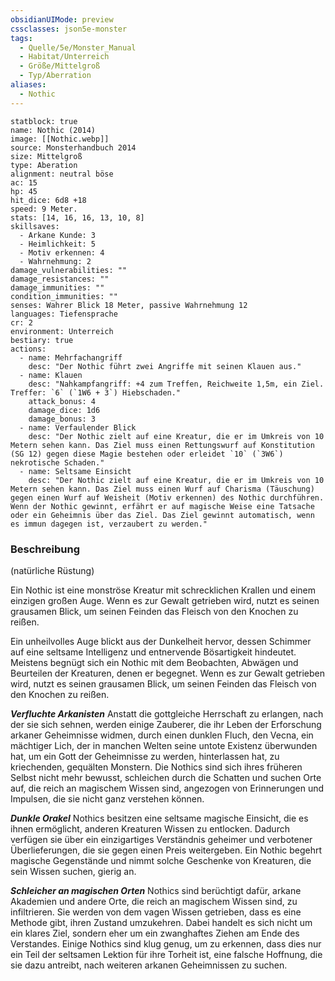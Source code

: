 ```yaml
---
obsidianUIMode: preview
cssclasses: json5e-monster
tags:
  - Quelle/5e/Monster_Manual
  - Habitat/Unterreich
  - Größe/Mittelgroß
  - Typ/Aberration
aliases: 
  - Nothic
---
```

```statblock
statblock: true
name: Nothic (2014)
image: [[Nothic.webp]]
source: Monsterhandbuch 2014
size: Mittelgroß
type: Aberation
alignment: neutral böse
ac: 15
hp: 45
hit_dice: 6d8 +18
speed: 9 Meter.
stats: [14, 16, 16, 13, 10, 8]
skillsaves:
  - Arkane Kunde: 3
  - Heimlichkeit: 5
  - Motiv erkennen: 4
  - Wahrnehmung: 2
damage_vulnerabilities: ""
damage_resistances: ""
damage_immunities: ""
condition_immunities: ""
senses: Wahrer Blick 18 Meter, passive Wahrnehmung 12
languages: Tiefensprache
cr: 2
environment: Unterreich
bestiary: true
actions:
  - name: Mehrfachangriff
    desc: "Der Nothic führt zwei Angriffe mit seinen Klauen aus."
  - name: Klauen
    desc: "Nahkampfangriff: +4 zum Treffen, Reichweite 1,5m, ein Ziel. Treffer: `6` (`1W6 + 3`) Hiebschaden."
    attack_bonus: 4
    damage_dice: 1d6
    damage_bonus: 3
  - name: Verfaulender Blick
    desc: "Der Nothic zielt auf eine Kreatur, die er im Umkreis von 10 Metern sehen kann. Das Ziel muss einen Rettungswurf auf Konstitution (SG 12) gegen diese Magie bestehen oder erleidet `10` (`3W6`) nekrotische Schaden."
  - name: Seltsame Einsicht
    desc: "Der Nothic zielt auf eine Kreatur, die er im Umkreis von 10 Metern sehen kann. Das Ziel muss einen Wurf auf Charisma (Täuschung) gegen einen Wurf auf Weisheit (Motiv erkennen) des Nothic durchführen. Wenn der Nothic gewinnt, erfährt er auf magische Weise eine Tatsache oder ein Geheimnis über das Ziel. Das Ziel gewinnt automatisch, wenn es immun dagegen ist, verzaubert zu werden."
```

### Beschreibung
(natürliche Rüstung)

Ein Nothic ist eine monströse Kreatur mit schrecklichen Krallen und einem einzigen großen Auge. Wenn es zur Gewalt getrieben wird, nutzt es seinen grausamen Blick, um seinen Feinden das Fleisch von den Knochen zu reißen.

Ein unheilvolles Auge blickt aus der Dunkelheit hervor, dessen Schimmer auf eine seltsame Intelligenz und entnervende Bösartigkeit hindeutet. Meistens begnügt sich ein Nothic mit dem Beobachten, Abwägen und Beurteilen der Kreaturen, denen er begegnet. Wenn es zur Gewalt getrieben wird, nutzt es seinen grausamen Blick, um seinen Feinden das Fleisch von den Knochen zu reißen.

**_Verfluchte Arkanisten_** Anstatt die gottgleiche Herrschaft zu erlangen, nach der sie sich sehnen, werden einige Zauberer, die ihr Leben der Erforschung arkaner Geheimnisse widmen, durch einen dunklen Fluch, den Vecna, ein mächtiger Lich, der in manchen Welten seine untote Existenz überwunden hat, um ein Gott der Geheimnisse zu werden, hinterlassen hat, zu kriechenden, gequälten Monstern. Die Nothics sind sich ihres früheren Selbst nicht mehr bewusst, schleichen durch die Schatten und suchen Orte auf, die reich an magischem Wissen sind, angezogen von Erinnerungen und Impulsen, die sie nicht ganz verstehen können.

**_Dunkle Orakel_** Nothics besitzen eine seltsame magische Einsicht, die es ihnen ermöglicht, anderen Kreaturen Wissen zu entlocken. Dadurch verfügen sie über ein einzigartiges Verständnis geheimer und verbotener Überlieferungen, die sie gegen einen Preis weitergeben. Ein Nothic begehrt magische Gegenstände und nimmt solche Geschenke von Kreaturen, die sein Wissen suchen, gierig an.

**_Schleicher an magischen Orten_** Nothics sind berüchtigt dafür, arkane Akademien und andere Orte, die reich an magischem Wissen sind, zu infiltrieren. Sie werden von dem vagen Wissen getrieben, dass es eine Methode gibt, ihren Zustand umzukehren. Dabei handelt es sich nicht um ein klares Ziel, sondern eher um ein zwanghaftes Ziehen am Ende des Verstandes. Einige Nothics sind klug genug, um zu erkennen, dass dies nur ein Teil der seltsamen Lektion für ihre Torheit ist, eine falsche Hoffnung, die sie dazu antreibt, nach weiteren arkanen Geheimnissen zu suchen.